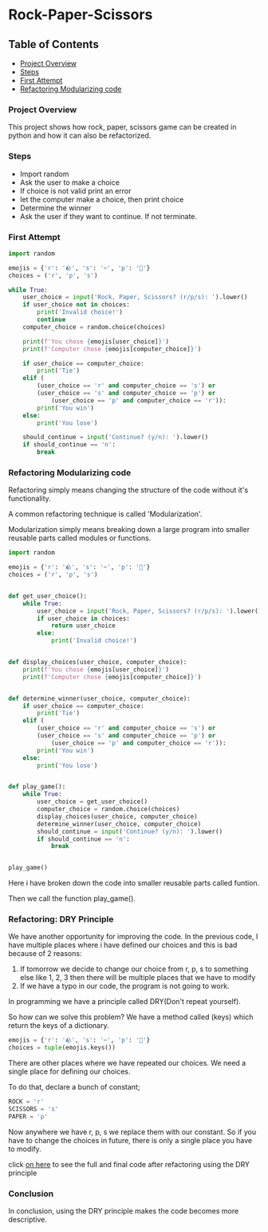 # Rock-Paper-Scissors

## Table of Contents

- [Project Overview](#project-overview)
- [Steps](#steps)
- [First Attempt](#first-attempt)
- [Refactoring Modularizing code](#refactoring-modularization-code)


### Project Overview

This project shows how rock, paper, scissors game can be created in python and how it can also be refactorized.


### Steps

- Import random
- Ask the user to make a choice
- If choice is not valid print an error
- let the computer make a choice, then print choice
- Determine the winner
- Ask the user if they want to continue. If not terminate.

### First Attempt

```python
import random

emojis = {'r': '🪨', 's': '✂️', 'p': '📃'}
choices = ('r', 'p', 's')

while True:
    user_choice = input('Rock, Paper, Scissors? (r/p/s): ').lower()
    if user_choice not in choices:
        print('Invalid choice!')
        continue
    computer_choice = random.choice(choices)

    print(f'You chose {emojis[user_choice]}')
    print(f'Computer chose {emojis[computer_choice]}')

    if user_choice == computer_choice:
        print('Tie')
    elif (
        (user_choice == 'r' and computer_choice == 's') or
        (user_choice == 's' and computer_choice == 'p') or
            (user_choice == 'p' and computer_choice == 'r')):
        print('You win')
    else:
        print('You lose')

    should_continue = input('Continue? (y/n): ').lower()
    if should_continue == 'n':
        break
```

### Refactoring Modularizing code

Refactoring simply means changing the structure of the code without it's functionality.

A common refactoring technique is called 'Modularization'.

Modularization simply means breaking down a large program into smaller reusable parts called modules or functions. 

```python
import random

emojis = {'r': '🪨', 's': '✂️', 'p': '📃'}
choices = ('r', 'p', 's')


def get_user_choice():
    while True:
        user_choice = input('Rock, Paper, Scissors? (r/p/s): ').lower()
        if user_choice in choices:
            return user_choice
        else:
            print('Invalid choice!')


def display_choices(user_choice, computer_choice):
    print(f'You chose {emojis[user_choice]}')
    print(f'Computer chose {emojis[computer_choice]}')


def determine_winner(user_choice, computer_choice):
    if user_choice == computer_choice:
        print('Tie')
    elif (
        (user_choice == 'r' and computer_choice == 's') or
        (user_choice == 's' and computer_choice == 'p') or
            (user_choice == 'p' and computer_choice == 'r')):
        print('You win')
    else:
        print('You lose')


def play_game():
    while True:
        user_choice = get_user_choice()
        computer_choice = random.choice(choices)
        display_choices(user_choice, computer_choice)
        determine_winner(user_choice, computer_choice)
        should_continue = input('Continue? (y/n): ').lower()
        if should_continue == 'n':
            break


play_game()
```

Here i have broken down the code into smaller reusable parts called funtion. 

Then we call the function play_game().

### Refactoring: DRY Principle

We have another opportunity for improving the code. In the previous code, I have multiple places where i have defined our choices and this is bad because of 2 reasons:

1. If tomorrow we decide to change our choice from r, p, s to something else like 1, 2, 3 then there will be multiple places that we have to modify
2. If we have a typo in our code, the program is not going to work.

In programming we have a principle called DRY(Don't repeat yourself).

So how can we solve this problem? We have a method called (keys) which return the keys of a dictionary.

```python
emojis = {'r': '🪨', 's': '✂️', 'p': '📃'}
choices = tuple(emojis.keys())
```

There are other places where we have repeated our choices. We need a single place for defining our choices.

To do that, declare a bunch of constant;

```python
ROCK = 'r'
SCISSORS = 's'
PAPER = 'p'
```

Now anywhere we have r, p, s we replace them with our constant. So if you have to change the choices in future, there is only a single place you have to modify.

click [on here](https://github.com/onatolumayowa/Rock-Paper-Scissors-Game-using-python/blob/main/DRY%20(code).py) to see the full and final code after refactoring using the DRY principle


### Conclusion

In conclusion, using the DRY principle makes the code becomes more descriptive.


